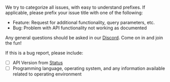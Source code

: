 We try to categorize all issues, with easy to understand prefixes. If applicable, please prefix your issue title with one of the following:

- Feature: Request for additional functionality, query parameters, etc.
- Bug: Problem with API functionality not working as documented

Any general questions should be asked in our [Discord](https://discord.me/vaingloryapi).  Come on in and join the fun!

If this is a bug report, please include:
- [ ] API Version from [Status](https://api.dc01.gamelockerapp.com/status)
- [ ] Programming language, operating system, and any information available related to operating environment
